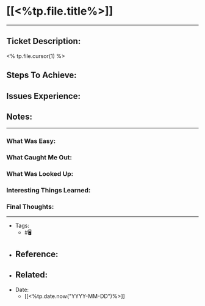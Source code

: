 # [[<%tp.file.title%>]]

---
## Ticket Description:
<% tp.file.cursor(1) %>

## Steps To Achieve:

## Issues Experience:

## Notes:

---


### What Was Easy:

### What Caught Me Out:

### What Was Looked Up:

### Interesting Things Learned:

### Final Thoughts:

---

- Tags: 
	- #🖥️
- Reference:
	- 
- Related:
	- 
- Date:
	- [[<%tp.date.now("YYYY-MM-DD")%>]]